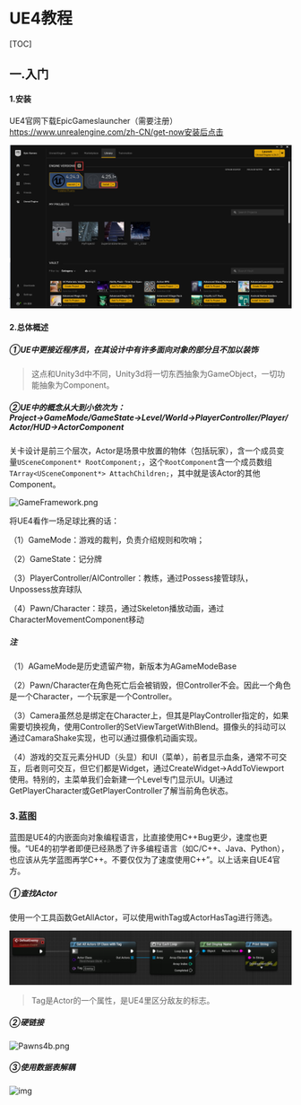 # UE4教程

[TOC]

## 一.入门

#### 1.安装

UE4官网下载EpicGameslauncher（需要注册）https://www.unrealengine.com/zh-CN/get-now安装后点击

![image-20200712150941803](pictures/image-20200712150941803.png)

#### 2.总体概述

##### ①UE中更接近程序员，在其设计中有许多面向对象的部分且不加以装饰

> 这点和Unity3d中不同，Unity3d将一切东西抽象为GameObject，一切功能抽象为Component。

##### ②UE中的概念从大到小依次为：Project→GameMode/GameState→Level/World→PlayerController/Player/Actor/HUD→ActorComponent

关卡设计是前三个层次，Actor是场景中放置的物体（包括玩家），含一个成员变量`USceneComponent* RootComponent;`，这个`RootComponent`含一个成员数组`TArray<USceneComponent*> AttachChildren;`，其中就是该Actor的其他Component。

![GameFramework.png](https://docs.unrealengine.com/Images/Gameplay/Framework/QuickReference/GameFramework.jpg)

将UE4看作一场足球比赛的话：

（1）GameMode：游戏的裁判，负责介绍规则和吹哨；

（2）GameState：记分牌

（3）PlayerController/AIController：教练，通过Possess接管球队，Unpossess放弃球队

（4）Pawn/Character：球员，通过Skeleton播放动画，通过CharacterMovementComponent移动

##### 注

（1）AGameMode是历史遗留产物，新版本为AGameModeBase

（2）Pawn/Character在角色死亡后会被销毁，但Controller不会。因此一个角色是一个Character，一个玩家是一个Controller。

（3）Camera虽然总是绑定在Character上，但其是PlayController指定的，如果需要切换视角，使用Controller的SetViewTargetWithBlend。摄像头的抖动可以通过CamaraShake实现，也可以通过摄像机动画实现。

（4）游戏的交互元素分HUD（头显）和UI（菜单），前者显示血条，通常不可交互，后者则可交互，但它们都是Widget，通过CreateWidget→AddToViewport使用。特别的，主菜单我们会新建一个Level专门显示UI。UI通过GetPlayerCharacter或GetPlayerController了解当前角色状态。

### 3.蓝图

蓝图是UE4的内嵌面向对象编程语言，比直接使用C++Bug更少，速度也更慢。“UE4的初学者即便已经熟悉了许多编程语言（如C/C++、Java、Python），也应该从先学蓝图再学C++。不要仅仅为了速度使用C++”。以上话来自UE4官方。

##### ①查找Actor

使用一个工具函数GetAllActor，可以使用withTag或ActorHasTag进行筛选。

![image-20200712161449346](pictures/image-20200712161449346.png)

> Tag是Actor的一个属性，是UE4里区分敌友的标志。

##### ②硬链接

![Pawns4b.png](https://docs.unrealengine.com/Images/Gameplay/HowTo/PossessPawns/Blueprints/Pawns4b.jpg)

##### ③使用数据表解耦

![img](https://images2015.cnblogs.com/blog/155497/201607/155497-20160716211221295-747714043.png)